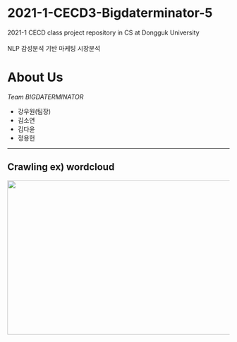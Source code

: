 # 2021-1-CECD3-Bigdaterminator-5
2021-1 CECD class project repository in CS at Dongguk University <br/><br/>
NLP 감성분석 기반 마케팅 시장분석

# About Us
*Team BIGDATERMINATOR*
* 강우원(팀장)
* 김소연
* 김다윤
* 정용헌

--------------------------------------
## Crawling ex) wordcloud

<img src="https://user-images.githubusercontent.com/70808954/115118053-70431c80-9fdc-11eb-872b-9c3f3457272c.png" width="600" height="350">
